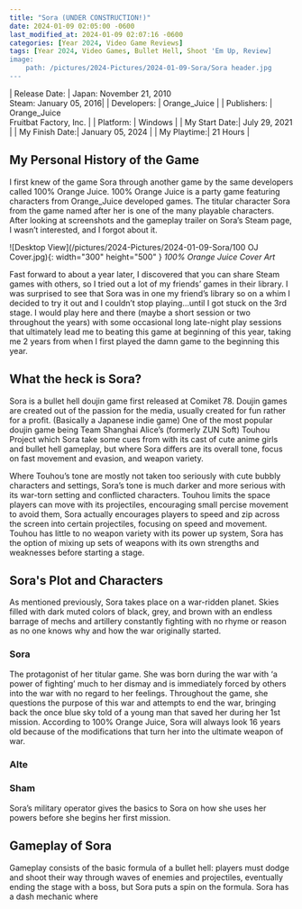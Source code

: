 ```yaml
---
title: "Sora (UNDER CONSTRUCTION!)"
date: 2024-01-09 02:05:00 -0600
last_modified_at: 2024-01-09 02:07:16 -0600
categories: [Year 2024, Video Game Reviews]
tags: [Year 2024, Video Games, Bullet Hell, Shoot 'Em Up, Review]
image: 
    path: /pictures/2024-Pictures/2024-01-09-Sora/Sora header.jpg
---
```

| Release Date: | Japan: November 21, 2010 <br> Steam: January 05, 2016|
| Developers:   | Orange_Juice                                     	|
| Publishers:   | Orange_Juice <br> Fruitbat Factory, Inc.          |
| Platform:     | Windows                                          	|
| My Start Date:| July 29, 2021                                    	|
| My Finish Date:| January 05, 2024                                 |
| My Playtime:| 21 Hours                                         	|

## My Personal History of the Game
I first knew of the game Sora through another game by the same developers called 100% Orange Juice. 100% Orange Juice is a party game featuring characters from Orange_Juice developed games. The titular character Sora from the game named after her is one of the many playable characters. After looking at screenshots and the gameplay trailer on Sora’s Steam page, I wasn’t interested, and I forgot about it.

![Desktop View](/pictures/2024-Pictures/2024-01-09-Sora/100 OJ Cover.jpg){: width="300" height="500" }
_100% Orange Juice Cover Art_

Fast forward to about a year later, I discovered that you can share Steam games with others, so I tried out a lot of my friends’ games in their library.  I was surprised to see that Sora was in one my friend’s library so on a whim I decided to try it out and I couldn’t stop playing…until I got stuck on the 3rd stage. I would play here and there (maybe a short session or two throughout the years) with some occasional long late-night play sessions that ultimately lead me to beating this game at beginning of this year, taking me 2 years from when I first played the damn game to the beginning this year.

## What the heck is Sora?
Sora is a bullet hell doujin game first released at Comiket 78. Doujin games are created out of the passion for the media, usually created for fun rather for a profit. (Basically a Japanese indie game) One of the most popular doujin game being Team Shanghai Alice’s (formerly ZUN Soft) Touhou Project which Sora take some cues from with its cast of cute anime girls and bullet hell gameplay, but where Sora differs are its overall tone, focus on fast movement and evasion, and weapon variety.

Where Touhou’s tone are mostly not taken too seriously with cute bubbly characters and settings, Sora’s tone is much darker and more serious with its war-torn setting and conflicted characters. Touhou limits the space players can move with its projectiles, encouraging small percise movement to avoid them, Sora actually encourages players to speed and zip across the screen into certain projectiles, focusing on speed and movement. Touhou has little to no weapon variety with its power up system, Sora has the option of mixing up sets of weapons with its own strengths and weaknesses before starting a stage. 

## Sora's Plot and Characters
As mentioned previously, Sora takes place on a war-ridden planet. Skies filled with dark muted colors of black, grey, and brown with an endless barrage of mechs and artillery constantly fighting with no rhyme or reason as no one knows why and how the war originally started. 

### Sora
The protagonist of her titular game. She was born during the war with ‘a power of fighting’ much to her dismay and is immediately forced by others into the war with no regard to her feelings. Throughout the game, she questions the purpose of this war and attempts to end the war, bringing back the once blue sky told of a young man that saved her during her 1st mission. According to 100% Orange Juice, Sora will always look 16 years old because of the modifications that turn her into the ultimate weapon of war.

### Alte


### Sham
Sora’s military operator gives the basics to Sora on how she uses her powers before she begins her first mission. 

## Gameplay of Sora
Gameplay consists of the basic formula of a bullet hell: players must dodge and shoot their way through waves of enemies and projectiles, eventually ending the stage with a boss, but Sora puts a spin on the formula. Sora has a dash mechanic where  









